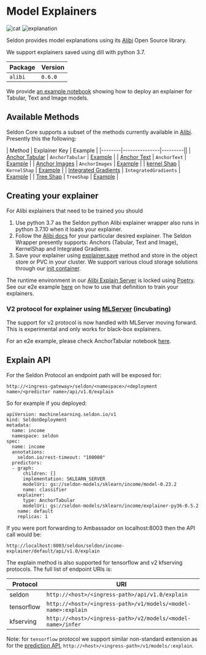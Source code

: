 # Model Explainers

![cat](cat.png)
![explanation](cat_explanation.png)

Seldon provides model explanations using its [Alibi](https://github.com/SeldonIO/alibi)  Open Source library.

We support explainers saved using dill with python 3.7.

| Package | Version |
| ------ | ----- |
| `alibi` | `0.6.0` |


We provide [an example notebook](../examples/explainer_examples.html) showing how to deploy an explainer for Tabular, Text and Image models.


## Available Methods

Seldon Core supports a subset of the methods currently available in [Alibi](https://github.com/SeldonIO/alibi). Presently this the following:


| Method | Explainer Key | Example |
|--------|---------------|---------||
| [Anchor Tabular](https://docs.seldon.io/projects/alibi/en/latest/methods/Anchors.html) | `AnchorTabular` | [Example](../examples/explainer_examples.html#Income-Prediction-Model-with-Anchors-Explainer) |
| [Anchor Text](https://docs.seldon.io/projects/alibi/en/latest/methods/Anchors.html) | `AnchorText` | [Example](../examples/explainer_examples.html#Movie-Sentiment-Model) |
| [Anchor Images](https://docs.seldon.io/projects/alibi/en/latest/methods/Anchors.html) | `AnchorImages` | [Example](../examples/explainer_examples.html#Tensorflow-CIFAR10-Model) |
| [kernel Shap](https://docs.seldon.io/projects/alibi/en/latest/methods/KernelSHAP.html) | `KernelShap` | [Example](../examples/explainer_examples.html#Wine-Prediction-Model-with-Shap-Explainer) |
| [Integrated Gradients](https://docs.seldon.io/projects/alibi/en/latest/methods/IntegratedGradients.html) | `IntegratedGradients` | [Example](../examples/explainer_examples.html#MNIST-Model-with-Integrated-Gradients-Explainer) |
| [Tree Shap](https://docs.seldon.io/projects/alibi/en/latest/methods/TreeSHAP.html) | `TreeShap` | [Example](../examples/explainer_examples.html#XGBoost-Model-with-TreeShap-Explainer) |

## Creating your explainer

For Alibi explainers that need to be trained you should

 1. Use python 3.7 as the Seldon python Alibi explainer wrapper also runs in python 3.7.10 when it loads your explainer.
 1. Follow the [Alibi docs](https://docs.seldon.io/projects/alibi/en/latest/index.html) for your particular desired explainer. The Seldon Wrapper presently supports: Anchors (Tabular, Text and Image), KernelShap and Integrated Gradients.
 1. Save your explainer using [explainer.save](https://docs.seldon.io/projects/alibi/en/latest/overview/saving.html) method and store in the object store or PVC in your cluster. We support various cloud storage solutions through our [init container](../servers/overview.html).

The runtime environment in our [Alibi Explain Server](https://github.com/SeldonIO/seldon-core/tree/master/components/alibi-explain-server) is locked using [Poetry](https://python-poetry.org/). See our e2e example [here](../examples/iris_explainer_poetry.html) on how to use that definition to train your explainers.

### V2 protocol for explainer using [MLServer](https://github.com/SeldonIO/MLServer) (incubating)

The support for v2 protocol is now handled with MLServer moving forward. This is experimental
and only works for black-box explainers.

For an e2e example, please check AnchorTabular notebook [here](../examples/iris_anchor_tabular_explainer_v2.html).

## Explain API

For the Seldon Protocol an endpoint path will be exposed for:

```
http://<ingress-gateway>/seldon/<namespace>/<deployment name>/<predictor name>/api/v1.0/explain
```

So for example if you deployed:

```
apiVersion: machinelearning.seldon.io/v1
kind: SeldonDeployment
metadata:
  name: income
  namespace: seldon
spec:
  name: income
  annotations:
    seldon.io/rest-timeout: "100000"
  predictors:
  - graph:
      children: []
      implementation: SKLEARN_SERVER
      modelUri: gs://seldon-models/sklearn/income/model-0.23.2
      name: classifier
    explainer:
      type: AnchorTabular
      modelUri: gs://seldon-models/sklearn/income/explainer-py36-0.5.2
    name: default
    replicas: 1
```

If you were port forwarding to Ambassador on localhost:8003 then the API call would be:

```
http://localhost:8003/seldon/seldon/income-explainer/default/api/v1.0/explain
```

The explain method is also supported for tensorflow and v2 kfserving protocols. The full list of endpoint URIs is:

| Protocol | URI |
| ------ | ----- |
| seldon | `http://<host>/<ingress-path>/api/v1.0/explain` |
| tensorflow | `http://<host>/<ingress-path>/v1/models/<model-name>:explain` |
| kfserving | `http://<host>/<ingress-path>/v2/models/<model-name>/infer` |


Note: for `tensorflow` protocol we support similar non-standard extension as for the [prediction API](../graph/protocols.md#rest-and-grpc-tensorflow-protocol), `http://<host>/<ingress-path>/v1/models/:explain`.
